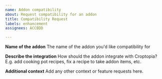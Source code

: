 ```yaml
---
name: Addon compatibility
about: Request compatibility for an addon
title: Compatibility Request
labels: enhancement
assignees: ACCBDD

---
```


**Name of the addon**
The name of the addon you'd like compatibility for

**Describe the integration**
How should the addon integrate with Croptopia? E.g. add cooking pot recipes, fix a recipe to take addon items, etc.

**Additional context**
Add any other context or feature requests here.
